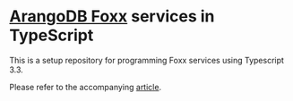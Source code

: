 # [ArangoDB Foxx](https://docs.arangodb.com/3.4/Manual/Foxx/) services in TypeScript

This is a setup repository for programming Foxx services using Typescript 3.3. 

Please refer to the accompanying [article](http://devblog.ztp.pt/using-typescript-for-programming-arangodb-foxx-services/).

